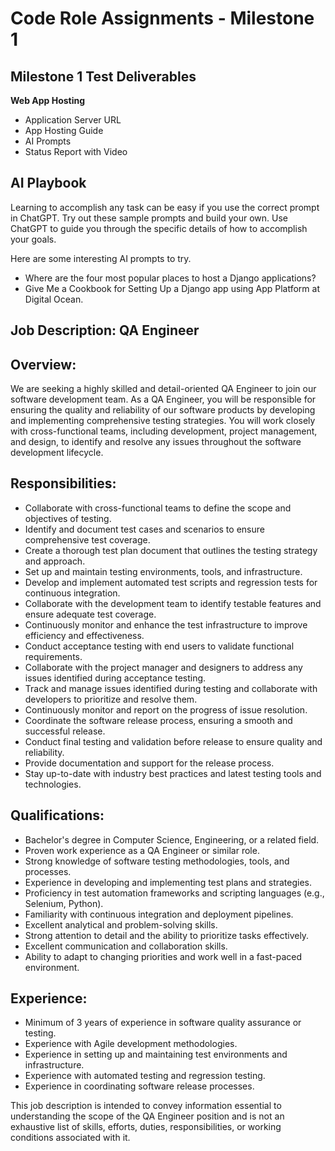 # Code Role Assignments - Milestone 1

## Milestone 1 Test Deliverables

**Web App Hosting**

* Application Server URL
* App Hosting Guide
* AI Prompts
* Status Report with Video


## AI Playbook

Learning to accomplish any task can be easy if you use the correct prompt in ChatGPT.
Try out these sample prompts and build your own.
Use ChatGPT to guide you through the specific details of how to accomplish your goals.

Here are some interesting AI prompts to try.

* Where are the four most popular places to host a Django applications?
* Give Me a Cookbook for Setting Up a Django app using App Platform at Digital Ocean.


## Job Description: QA Engineer

## Overview:

We are seeking a highly skilled and detail-oriented QA Engineer to join our software development team. As a QA Engineer, you will be responsible for ensuring the quality and reliability of our software products by developing and implementing comprehensive testing strategies. You will work closely with cross-functional teams, including development, project management, and design, to identify and resolve any issues throughout the software development lifecycle. 

## Responsibilities:

- Collaborate with cross-functional teams to define the scope and objectives of testing.
- Identify and document test cases and scenarios to ensure comprehensive test coverage.
- Create a thorough test plan document that outlines the testing strategy and approach.
- Set up and maintain testing environments, tools, and infrastructure.
- Develop and implement automated test scripts and regression tests for continuous integration.
- Collaborate with the development team to identify testable features and ensure adequate test coverage.
- Continuously monitor and enhance the test infrastructure to improve efficiency and effectiveness.
- Conduct acceptance testing with end users to validate functional requirements.
- Collaborate with the project manager and designers to address any issues identified during acceptance testing.
- Track and manage issues identified during testing and collaborate with developers to prioritize and resolve them.
- Continuously monitor and report on the progress of issue resolution.
- Coordinate the software release process, ensuring a smooth and successful release.
- Conduct final testing and validation before release to ensure quality and reliability.
- Provide documentation and support for the release process.
- Stay up-to-date with industry best practices and latest testing tools and technologies.

## Qualifications:

- Bachelor's degree in Computer Science, Engineering, or a related field.
- Proven work experience as a QA Engineer or similar role.
- Strong knowledge of software testing methodologies, tools, and processes.
- Experience in developing and implementing test plans and strategies.
- Proficiency in test automation frameworks and scripting languages (e.g., Selenium, Python).
- Familiarity with continuous integration and deployment pipelines.
- Excellent analytical and problem-solving skills.
- Strong attention to detail and the ability to prioritize tasks effectively.
- Excellent communication and collaboration skills.
- Ability to adapt to changing priorities and work well in a fast-paced environment.

## Experience:

- Minimum of 3 years of experience in software quality assurance or testing.
- Experience with Agile development methodologies.
- Experience in setting up and maintaining test environments and infrastructure.
- Experience with automated testing and regression testing.
- Experience in coordinating software release processes.



This job description is intended to convey information essential to understanding the scope of the
QA Engineer position and is not an exhaustive list of skills, efforts, duties, responsibilities, or
working conditions associated with it.